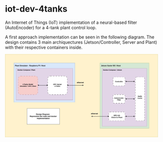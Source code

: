 # iot-dev-4tanks
An Internet of Things (IoT) implementation of a neural-based filter (AutoEncoder) for a 4-tank plant control loop.

A first approach implementation can be seen in the following diagram. The design contains 3 main archiquectures (Jetson/Controller, Server and Plant) with their respective containers inside.

![first approach](Docs/Diagram.jpg)
